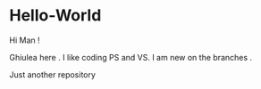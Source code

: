 # Hello-World

Hi Man ! 

Ghiulea here . I like coding PS and VS.
I am new on the branches .

Just another repository
